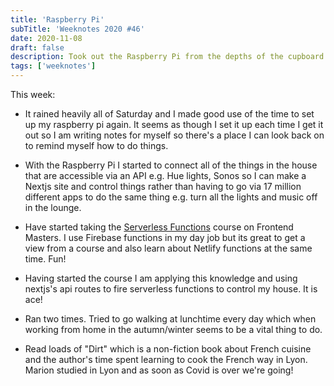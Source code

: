 ```yaml
---
title: 'Raspberry Pi'
subTitle: 'Weeknotes 2020 #46'
date: 2020-11-08
draft: false
description: Took out the Raspberry Pi from the depths of the cupboard.
tags: ['weeknotes']
---
```


This week:

-   It rained heavily all of Saturday and I made good use of the time to set up my raspberry pi again. It seems as though I set it up each time I get it out so I am writing notes for myself so there's a place I can look back on to remind myself how to do things.
- With the Raspberry Pi I started to connect all of the things in the house that are accessible via an API e.g. Hue lights, Sonos so I can make a Nextjs site and control things rather than having to go via 17 million different apps to do the same thing e.g. turn all the lights and music off in the lounge.

- Have started taking the [Serverless Functions](https://frontendmasters.com/courses/serverless-functions) course on Frontend Masters. I use Firebase functions in my day job but its great to get a view from a course and also learn about Netlify functions at the same time. Fun!

- Having started the course I am applying this knowledge and using nextjs's api routes to fire serverless functions to control my house. It is ace!

- Ran two times. Tried to go walking at lunchtime every day which when working from home in the autumn/winter seems to be a vital thing to do.

- Read loads of "Dirt" which is a non-fiction book about French cuisine and the author's time spent learning to cook the French way in Lyon. Marion studied in Lyon and as soon as Covid is over we're going!

